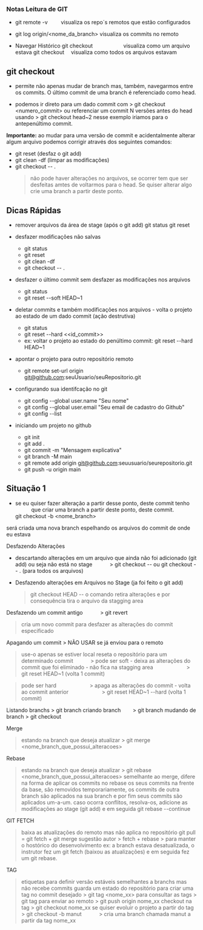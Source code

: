 ### Notas Leitura de GIT

- git remote -v     visualiza os repo´s remotos que estão configurados

- git log origin/<nome_da_branch> visualiza os commits no remoto

- Navegar Histórico
  git checkout <file>           visualiza como um arquivo estava
  git checkout <commit>   visualiza como todos os arquivos estavam

## git checkout

- permite não apenas mudar de branch mas, também, navegarmos entre os commits. O último commit de uma branch é referenciado como head.

- podemos ir direto para um dado commit com > git checkout <numero_commit>
  ou referenciar um commit N versões antes do head usando > git checkout head~2
  nesse exemplo iriamos para o antepenúltimo commit.

<b>Importante:</b> ao mudar para uma versão de commit e acidentalmente alterar algum arquivo podemos corrigir através dos seguintes comandos:

- git reset (desfaz o git add)
- git clean -df (limpar as modificações)
- git checkout -- .
  > não pode haver alterações no arquivos, se ocorrer tem que ser desfeitas amtes de voltarmos para o head. Se quiser alterar algo crie uma branch a partir deste ponto.

## Dicas Rápidas

- remover arquivos da área de stage (após o git add)
  git status
  git reset

- desfazer modificações não salvas

  - git status
  - git reset
  - git clean -df
  - git checkout -- .

- desfazer o último commit sem desfazer as modificações nos arquivos

  - git status
  - git reset --soft HEAD~1

- deletar commits e também modificações nos arquivos - volta o projeto ao estado de um dado commit (ação destrutiva)

  - git status
  - git reset --hard <<id_commit>>
  - ex: voltar o projeto ao estado do penúltimo commit:
    git reset --hard HEAD~1

- apontar o projeto para outro repositório remoto

  - git remote set-url origin git@github.com:seuUsuario/seuRepositorio.git

- configurando sua identifcação no git

  - git config --global user.name "Seu nome"
  - git config --global user.email "Seu email de cadastro do Github"
  - git config --list

- iniciando um projeto no github
  - git init
  - git add .
  - git commit -m "Mensagem explicativa"
  - git branch -M main
  - git remote add origin git@github.com:seuusuario/seurepositorio.git
  - git push -u origin main

## Situação 1

- se eu quiser fazer alteração a partir desse ponto, deste commit tenho
        que criar uma branch a partir deste ponto, deste commit.
        git checkout -b <nome_branch>

será criada uma nova branch espelhando os arquivos do commit de onde eu estava

Desfazendo Alterações

- descartando alterações em um arquivo que ainda não foi adicionado (git add)
  ou seja não está no stage
        > git checkout --<file> ou git checkout -- . (para todos os arquivos)

- Desfazendo alterações em Arquivos no Stage (ja foi feito o git add)
  > git checkout HEAD --<arquivo>
  > o comando retira alterações e por consequência tira o arquivo da stagging area

Desfazendo um commit antigo
      > git revert <commit>

> cria um novo commit para desfazer as alterações do commit especificado

Apagando um commit > NÃO USAR se já enviou para o remoto

> use-o apenas se estiver local
> reseta o repositório para um determinado commit
>       > pode ser soft - deixa as alterações do commit que foi eliminado - não fica na stagging area
>             > git reset HEAD~1 (volta 1 commit)

> pode ser hard
>             > apaga as alterações do commit - volta ao commit anterior
>             > git reset HEAD~1 --hard (volta 1 commit)

Listando branchs > git branch
criando branch     > git branch <nome>
mudando de branch > git checkout <nome>

Merge

> estando na branch que deseja atualizar > git merge <nome_branch_que_possui_alteracoes>

Rebase

> estando na branch que deseja atualizar > git rebase <nome_branch_que_possui_alteracoes>
> semelhante ao merge, difere na forma de aplicar os commits
> no rebase os seus commits na frente da base, são removidos temporariamente, os commits de outra branch
> são aplicados na sua branch e por fim seus commits são aplicados um-a-um.
> caso ocorra conflitos, resolva-os, adicione as modificações ao stage (git add) e em seguida git rebase --continue

GIT FETCH

> baixa as atualizações do remoto mas não aplica no repositório
> git pull = git fetch + git merge
> sugestão autor > fetch + rebase > para manter o hostórico do desenvolvimento
> ex: a branch estava desatualizada, o instrutor fez um git fetch (baixou as atualizações) e em
> seguida fez um git rebase.

TAG

> etiquetas para definir versão estáveis
> semelhantes a branchs mas não recebe commits
> guarda um estado do repositório
> para criar uma tag no commit desejado > git tag <nome_xx>
> para consultar as tags > git tag
> para enviar ao remoto > git push origin nome_xx
> checkout na tag > git checkout nome_xx
> se quiser evoluir o projeto a partir do tag > git checkout -b manut
>       > cria uma branch chamada manut a partir da tag nome_xx
